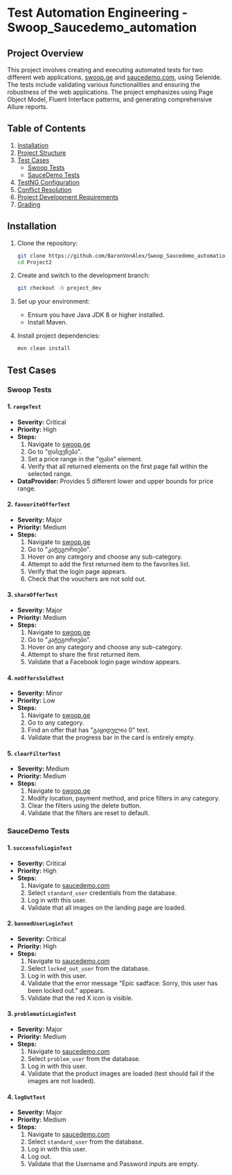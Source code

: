 # Test Automation Engineering - Swoop_Saucedemo_automation

## Project Overview

This project involves creating and executing automated tests for two different web applications, [swoop.ge](https://swoop.ge) and [saucedemo.com](https://saucedemo.com), using Selenide. The tests include validating various functionalities and ensuring the robustness of the web applications. The project emphasizes using Page Object Model, Fluent Interface patterns, and generating comprehensive Allure reports.

## Table of Contents
1. [Installation](#installation)
2. [Project Structure](#project-structure)
3. [Test Cases](#test-cases)
   - [Swoop Tests](#swoop-tests)
   - [SauceDemo Tests](#sauce-demo-tests)
4. [TestNG Configuration](#testng-configuration)
5. [Conflict Resolution](#conflict-resolution)
6. [Project Development Requirements](#project-development-requirements)
7. [Grading](#grading)

## Installation

1. Clone the repository:
    ```sh
    git clone https://github.com/BaronVonAlex/Swoop_Saucedemo_automation.git
    cd Project2
    ```

2. Create and switch to the development branch:
    ```sh
    git checkout -b project_dev
    ```

3. Set up your environment:
    - Ensure you have Java JDK 8 or higher installed.
    - Install Maven.

4. Install project dependencies:
    ```sh
    mvn clean install
    ```

## Test Cases

### Swoop Tests

#### 1. `rangeTest`
- **Severity:** Critical
- **Priority:** High
- **Steps:**
  1. Navigate to [swoop.ge](https://swoop.ge)
  2. Go to "დასვენება".
  3. Set a price range in the "ფასი" element.
  4. Verify that all returned elements on the first page fall within the selected range.
- **DataProvider:** Provides 5 different lower and upper bounds for price range.

#### 2. `favouriteOfferTest`
- **Severity:** Major
- **Priority:** Medium
- **Steps:**
  1. Navigate to [swoop.ge](https://swoop.ge)
  2. Go to "კატეგორიები".
  3. Hover on any category and choose any sub-category.
  4. Attempt to add the first returned item to the favorites list.
  5. Verify that the login page appears.
  6. Check that the vouchers are not sold out.

#### 3. `shareOfferTest`
- **Severity:** Major
- **Priority:** Medium
- **Steps:**
  1. Navigate to [swoop.ge](https://swoop.ge)
  2. Go to "კატეგორიები".
  3. Hover on any category and choose any sub-category.
  4. Attempt to share the first returned item.
  5. Validate that a Facebook login page window appears.

#### 4. `noOffersSoldTest`
- **Severity:** Minor
- **Priority:** Low
- **Steps:**
  1. Navigate to [swoop.ge](https://swoop.ge)
  2. Go to any category.
  3. Find an offer that has "გაყიდულია 0" text.
  4. Validate that the progress bar in the card is entirely empty.

#### 5. `clearFilterTest`
- **Severity:** Medium
- **Priority:** Medium
- **Steps:**
  1. Navigate to [swoop.ge](https://swoop.ge)
  2. Modify location, payment method, and price filters in any category.
  3. Clear the filters using the delete button.
  4. Validate that the filters are reset to default.

### SauceDemo Tests

#### 1. `successfulLoginTest`
- **Severity:** Critical
- **Priority:** High
- **Steps:**
  1. Navigate to [saucedemo.com](https://saucedemo.com)
  2. Select `standard_user` credentials from the database.
  3. Log in with this user.
  4. Validate that all images on the landing page are loaded.

#### 2. `bannedUserLoginTest`
- **Severity:** Critical
- **Priority:** High
- **Steps:**
  1. Navigate to [saucedemo.com](https://saucedemo.com)
  2. Select `locked_out_user` from the database.
  3. Log in with this user.
  4. Validate that the error message "Epic sadface: Sorry, this user has been locked out." appears.
  5. Validate that the red X icon is visible.

#### 3. `problematicLoginTest`
- **Severity:** Major
- **Priority:** Medium
- **Steps:**
  1. Navigate to [saucedemo.com](https://saucedemo.com)
  2. Select `problem_user` from the database.
  3. Log in with this user.
  4. Validate that the product images are loaded (test should fail if the images are not loaded).

#### 4. `logOutTest`
- **Severity:** Major
- **Priority:** Medium
- **Steps:**
  1. Navigate to [saucedemo.com](https://saucedemo.com)
  2. Select `standard_user` from the database.
  3. Log in with this user.
  4. Log out.
  5. Validate that the Username and Password inputs are empty.

